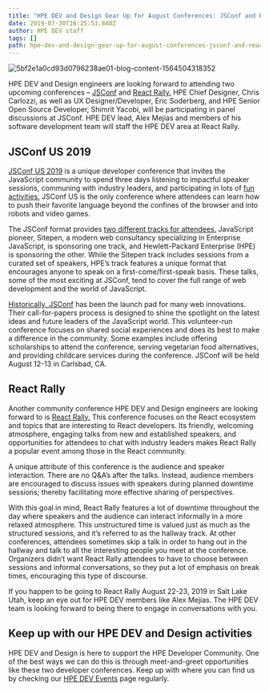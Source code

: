 ```yaml
---
title: "HPE DEV and Design Gear Up for August Conferences: JSConf and React Rally"
date: 2019-07-30T16:25:53.840Z
author: HPE DEV staff 
tags: []
path: hpe-dev-and-design-gear-up-for-august-conferences-jsconf-and-react-rally
---
```

![5bf2e1a0cd93d0796238ae01-blog-content-1564504318352](https://hpe-developer-portal.s3.amazonaws.com/uploads/media/2019/5/picture1-1564504318351.png)

HPE DEV and Design engineers are looking forward to attending two upcoming conferences – [JSConf](https://2019.jsconf.us/)  and [React Rally.](https://www.reactrally.com/) HPE Chief Designer, Chris Carlozzi, as well as UX Designer/Developer, Eric Soderberg, and HPE Senior Open Source Developer, Shimrit Yacobi, will be participating in panel discussions at JSConf. HPE DEV lead, Alex Mejias and members of his software development team will staff the HPE DEV area at React Rally.

## JSConf US 2019

[JSConf US 2019](https://2019.jsconf.us/) is a unique developer conference that invites the JavaScript community to spend three days listening to impactful speaker sessions, communing with industry leaders, and participating in lots of [fun activities.](https://2019.jsconf.us/about/activities/) JSConf US is the only conference where attendees can learn how to push their favorite language beyond the confines of the browser and into robots and video games. 

The JSConf format provides [two different tracks for attendees.](https://2019.jsconf.us/schedule/#first-day-of-talks) JavaScript pioneer, Sitepen, a modern web consultancy specializing in Enterprise JavaScript, is sponsoring one track, and Hewlett-Packard Enterprise (HPE) is sponsoring the other. While the Sitepen track includes sessions from a curated set of speakers, HPE’s track features a unique format that encourages anyone to speak on a first-come/first-speak basis. These talks, some of the most exciting at JSConf, tend to cover the full range of web development and the world of JavaScript.

[Historically, JSConf](https://jsconf.com/) has been the launch pad for many web innovations. Their call-for-papers process is designed to shine the spotlight on the latest ideas and future leaders of the JavaScript world. This volunteer-run conference focuses on shared social experiences and does its best to make a difference in the community. Some examples include offering scholarships to attend the conference, serving vegetarian food alternatives, and providing childcare services during the conference. JSConf will be held August 12-13 in Carlsbad, CA. 

## React Rally

Another community conference HPE DEV and Design engineers are looking forward to is [React Rally.](https://www.reactrally.com/) This conference focuses on the React ecosystem and topics that are interesting to React developers. Its friendly, welcoming atmosphere, engaging talks from new and established speakers, and opportunities for attendees to chat with industry leaders makes React Rally a popular event among those in the React community.

A unique attribute of this conference is the audience and speaker interaction. There are no Q&A’s after the talks. Instead, audience members are encouraged to discuss issues with speakers during planned downtime sessions; thereby facilitating more effective sharing of perspectives.

With this goal in mind, React Rally features a lot of downtime throughout the day where speakers and the audience can interact informally in a more relaxed atmosphere. This unstructured time is valued just as much as the structured sessions, and it’s referred to as the hallway track. At other conferences, attendees sometimes skip a talk in order to hang out in the hallway and talk to all the interesting people you meet at the conference. Organizers didn’t want React Rally attendees to have to choose between sessions and informal conversations, so they put a lot of emphasis on break times, encouraging this type of discourse.

If you happen to be going to React Rally August 22-23, 2019 in Salt Lake Utah, keep an eye out for HPE DEV members like Alex Mejias. The HPE DEV team is looking forward to being there to engage in conversations with you.

## Keep up with our HPE DEV and Design activities

HPE DEV and Design is here to support the HPE Developer Community. One of the best ways we can do this is through meet-and-greet opportunities like these two developer conferences. Keep up with where you can find us by checking our [HPE DEV Events](https://developer.hpe.com/events) page regularly. 

